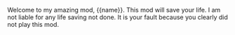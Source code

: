 Welcome to my amazing mod, {{name}}. This mod will save your life. I am not liable for any life saving not done. It is your fault because you clearly did not play this mod.